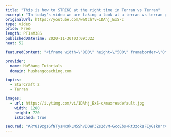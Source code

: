 ```yaml
---
title: "This is how to STRIKE at the right time in Terran vs Terran"
excerpt: "In today's video we are taking a look at a terran vs terran game I played that showcases some patience and how I like to calculate when it's the correct time to attack!  Coaching -------------------------------------------------------------------------- Website: https://www.hushangcoaching.com  Interested"
originalUrl: https://youtube.com/watch?v=1DAhj_ExS-c
type: video
price: Free
length: PT14M38S
publishedDateTime: 2020-11-30T03:09:32Z
heat: 52

featuredContent: "<iframe width=\"800\" height=\"500\" frameborder=\"0\" src=\"https://www.youtube.com/embed/1DAhj_ExS-c\" allow=\"accelerometer; autoplay; encrypted-media; gyroscope; picture-in-picture\" allowfullscreen></iframe>"

provider:
  name: HuShang Tutorials
  domain: hushangcoaching.com

topics:
  - StarCraft 2
  - Terran

images:
  - url: https://i.ytimg.com/vi/1DAhj_ExS-c/maxresdefault.jpg
    width: 1280
    height: 720
    isCached: true

secured: "ARY8I9zgzGfNTysNx9kLM5ShvDQWP3Zs2dvM+GccEbs+Rt3zoksFIyGsknrrAt0u9l+K7OtOrBlVsFIs2HBpnSDv9svX3fTa6edsS8+tH8bdKkyCPfawVA4MwLiyj8L9VQGHSl6PDFf9lLtJ3lONkpk1hQNaZnR8c8ltO0FDb5NfvJiS/clb1PnQrq0FzGBWzCIqfkzjwxUwToi60CAyo7YxmnqqYrAoDHqDy8JeuC5jMpJQdCmwznQtkVCKJokc9uelIerO7lQ8RecSy52i9gpvVVP75TKvR8pTWGdi0d8ceGOdD8XwYypSVUBjOPu8dGRtb39WsVxZkUaCgaRzy/C3TscrIhTBGYM9hZMnuGCj1EkZBCSTklgs9UF/RHVsaGtT2x8E2YHcLMU5WkeMnUmiuVnQxT5HNaJ4c9iI6s8=;CcavdoNlSRH4HzFzE1lzdA=="
---
```


